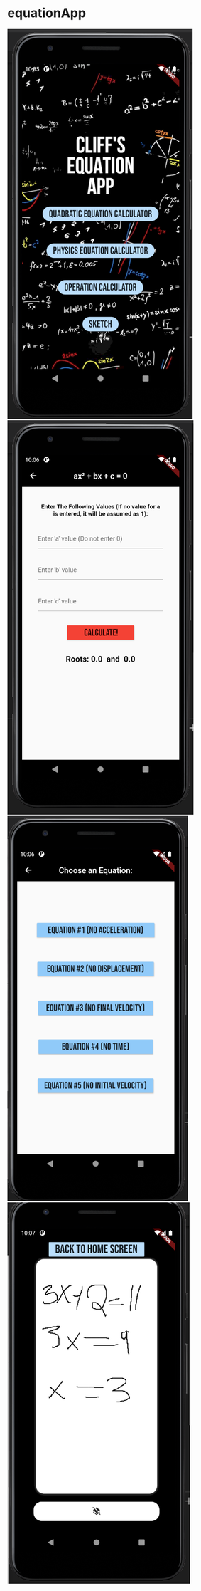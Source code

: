 # equationApp

![Main Screen: ](readmeimages/equationapp1.png)
![Quadratic: ](readmeimages/equationapp2.png)
![Physics Screen: ](readmeimages/equationapp3.png)
![Sketch Screen: ](readmeimages/equationapp4.png)